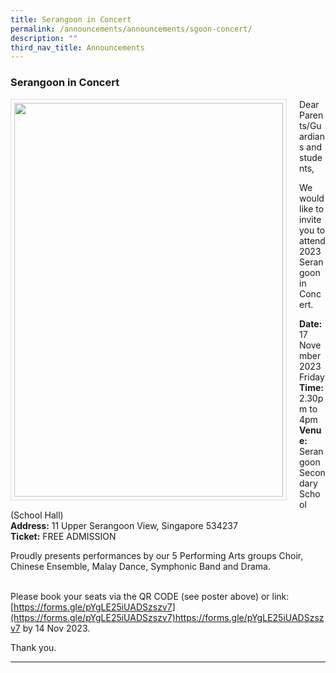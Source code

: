 ```yaml
---
title: Serangoon in Concert
permalink: /announcements/announcements/sgoon-concert/
description: ""
third_nav_title: Announcements
---
```

### Serangoon in Concert

<img src="/images/Announcements/sss%20in%20concert%20poster.png" style="width:430px; height:630px; margin-right:20px; border:0.5px solid Gainsboro; padding: 5px" align="Left">

Dear Parents/Guardians and students,

We would like to invite you to attend 2023 Serangoon in Concert.

**Date:** 17 November 2023 Friday<br>
**Time:** 2.30pm to 4pm<br>
**Venue:** Serangoon Secondary School (School Hall)<br>
**Address:** 11 Upper Serangoon View, Singapore 534237<br>
**Ticket:** FREE ADMISSION

Proudly presents performances by our 5 Performing Arts groups Choir, Chinese Ensemble, Malay Dance, Symphonic Band and Drama.

<br>Please book your seats via the QR CODE (see poster above) or link: [https://forms.gle/pYgLE25iUADSzszv7](https://forms.gle/pYgLE25iUADSzszv7)https://forms.gle/pYgLE25iUADSzszv7
by 14 Nov 2023.

Thank you.

<hr>